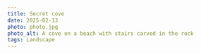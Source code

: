 ```yaml
---
title: Secret cove
date: 2025-02-13
photo: photo.jpg
photo_alt: A cove on a beach with stairs carved in the rock
tags: Landscape
---
```

